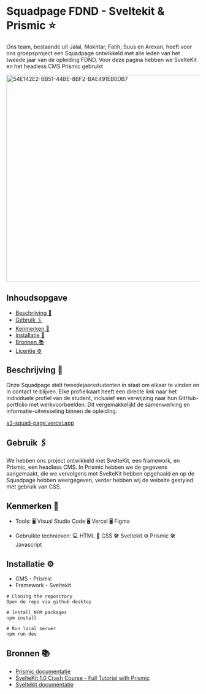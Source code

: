 # Squadpage FDND - Sveltekit & Prismic ⭐️

Ons team, bestaande uit Jalal, Mokhtar, Fatih, Suus en Arexan, heeft voor ons groepsproject een Squadpage ontwikkeld met alle leden van het tweede jaar van de opleiding FDND. Voor deze pagina hebben we SvelteKit en het headless CMS Prismic gebruikt

<img width="540" alt="54E142E2-BB51-44BE-8BF2-BAE491EB0DB7" src="https://github.com/jtoufik/S3-squad-page/assets/94745953/2bede8ee-1249-41df-bfe1-38e525274c74">



<!-- Geef je project een titel en schrijf in één zin wat het is -->

## Inhoudsopgave

  * [Beschrijving 📝](#beschrijving)
  * [Gebruik 🖇](#gebruik)
  * [Kenmerken 📌](#kenmerken)
  * [Installatie 📲](#installatie)
  * [Bronnen 📚](#bronnen)
  * [Licentie ⚙️](#licentie)

## Beschrijving 📝

Onze Squadpage stelt tweedejaarsstudenten in staat om elkaar te vinden en in contact te blijven. Elke profielkaart heeft een directe link naar het individuele profiel van de student, inclusief een verwijzing naar hun GitHub-portfolio met werkvoorbeelden. Dit vergemakkelijkt de samenwerking en informatie-uitwisseling binnen de opleiding.

[s3-squad-page.vercel.app](https://s3-squad-page.vercel.app)

## Gebruik 🖇
We hebben ons project ontwikkeld met SvelteKit, een framework, en Prismic, een headless CMS. In Prismic hebben we de gegevens aangemaakt, die we vervolgens met SvelteKit hebben opgehaald en op de Squadpage hebben weergegeven, verder hebben wij de website gestyled met gebruik van CSS.

## Kenmerken 📌
- Tools:  🖥️ Visual Studio Code 🖥️ Vercel 🖥️ Figma

- Gebruikte technieken:  💻 HTML 🎨 CSS 🛠 Sveltekit ⚙️ Prismic 🛠 Javascript


## Installatie ⚙️
<!-- Bij Instalatie staat hoe een andere developer aan jouw repo kan werken -->

* CMS - Prismic
* Framework - Sveltekit

```
# Cloning the repository
Open de repo via github desktop

# Install NPM packages
npm install

# Run local server
npm run dev
```


## Bronnen 📚

* [Prismic documentatie ](https://prismic.io/docs/svelte-fetch-data)
* [SvelteKit 1.0 Crash Course - Full Tutorial with Prismic](https://www.youtube.com/watch?v=mDQy0NsBrwg&t=666s)
* [Sveltekit documentatie](https://kit.svelte.dev/)



